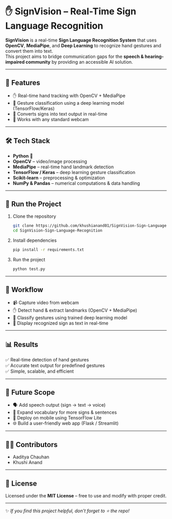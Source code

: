 # ✋ SignVision – Real-Time Sign Language Recognition  

**SignVision** is a real-time **Sign Language Recognition System** that uses **OpenCV**, **MediaPipe**, and **Deep Learning** to recognize hand gestures and convert them into text.  
This project aims to bridge communication gaps for the **speech & hearing-impaired community** by providing an accessible AI solution.  

---

## 🚀 Features  
- ✋ Real-time hand tracking with OpenCV + MediaPipe  
- 🤖 Gesture classification using a deep learning model (TensorFlow/Keras)  
- 📝 Converts signs into text output in real-time  
- 🎥 Works with any standard webcam    

---

## 🛠 Tech Stack  
- **Python** 🐍  
- **OpenCV** – video/image processing  
- **MediaPipe** – real-time hand landmark detection  
- **TensorFlow / Keras** – deep learning gesture classification  
- **Scikit-learn** – preprocessing & optimization  
- **NumPy & Pandas** – numerical computations & data handling  

---

## 🚀 Run the Project

1. Clone the repository
   ```bash
   git clone https://github.com/khushianand01/SignVision-Sign-Language-Recognition.git
   cd SignVision-Sign-Language-Recognition
2. Install dependencies
   ```bash
   pip install -r requirements.txt
3. Run the project
    ```bash
    python test.py

---

## 📂 Workflow  

- 📹 Capture video from webcam  
- ✋ Detect hand & extract landmarks (OpenCV + MediaPipe)  
- 🤖 Classify gestures using trained deep learning model  
- 📝 Display recognized sign as text in real-time  

---


## 📊 Results  

✅ Real-time detection of hand gestures  
✅ Accurate text output for predefined gestures  
✅ Simple, scalable, and efficient  

---

## 🔮 Future Scope  

- 🗣 Add speech output (sign → text → voice)  
- 📖 Expand vocabulary for more signs & sentences  
- 📱 Deploy on mobile using TensorFlow Lite  
- 🌐 Build a user-friendly web app (Flask / Streamlit)  

---

## 👩‍💻 Contributors  

- Aaditya Chauhan  
- Khushi Anand  

---

## 📜 License  

Licensed under the **MIT License** – free to use and modify with proper credit.  

---

✨ *If you find this project helpful, don’t forget to ⭐ the repo!*  
